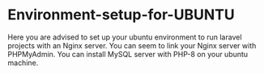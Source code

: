 # Environment-setup-for-UBUNTU
Here you are advised to set up your ubuntu environment to run laravel projects with an Nginx server. You can seem to link your Nginx server with PHPMyAdmin. You can install MySQL server with PHP-8 on your ubuntu machine.
